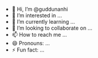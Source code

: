 - 👋 Hi, I’m @guddunanhi
- 👀 I’m interested in ...
- 🌱 I’m currently learning ...
- 💞️ I’m looking to collaborate on ...
- 📫 How to reach me ...
- 😄 Pronouns: ...
- ⚡ Fun fact: ...

<!---
guddunanhi/guddunanhi is a ✨ special ✨ repository because its `README.md` (this file) appears on your GitHub profile.
You can click the Preview link to take a look at your changes.
--->
